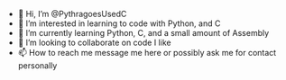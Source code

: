 - 👋 Hi, I’m @PythragoesUsedC
- 👀 I’m interested in learning to code with Python, and C
- 🌱 I’m currently learning Python, C, and a small amount of Assembly
- 💞️ I’m looking to collaborate on code I like
- 📫 How to reach me message me here or possibly ask me for contact personally

<!---
PythragoesUsedC/PythragoesUsedC is a ✨ special ✨ repository because its `README.md` (this file) appears on your GitHub profile.
You can click the Preview link to take a look at your changes.
--->
